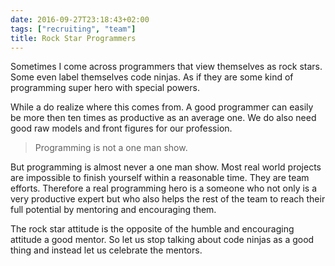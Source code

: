 ```yaml
---
date: 2016-09-27T23:18:43+02:00
tags: ["recruiting", "team"]
title: Rock Star Programmers
---
```

Sometimes I come across programmers that view themselves as rock stars. Some even label themselves code ninjas. As if they are some kind of programming super hero with special powers.

While a do realize where this comes from. A good programmer can easily be more then ten times as productive as an average one. We do also need good raw models and front figures for our profession.

> Programming is not a one man show.

But programming is almost never a one man show. Most real world projects are impossible to finish yourself within a reasonable time. They are team efforts. Therefore a real programming hero is a someone who not only is a very productive expert but who also helps the rest of the team to reach their full potential by mentoring and encouraging them.

The rock star attitude is the opposite of the humble and encouraging attitude a good mentor. So let us stop talking about code ninjas as a good thing and instead let us celebrate the mentors.
